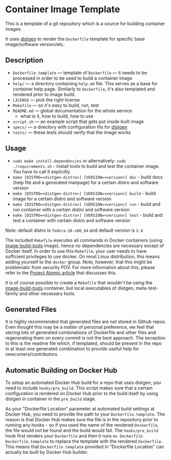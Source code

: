 # Container Image Template

This is a template of a git repository which is a source for building container images.

It uses [distgen](https://github.com/devexp-db/distgen/) to render the `Dockerfile` template for specific base image/software version/etc.

## Description

* `Dockerfile.template` — template of `Dockerfile` — it needs to be processed in order to be used to build a container image
* `help/` — a directory containing `help.md` file. This serves as a base for container help page. Similarly to `Dockerfile`, it's also templated and rendered prior to image build.
* `LICENSE` — pick the right license
* `Makefile` — so it's easy to build, run, test
* `README.md` — global documentation for the whole service
  * what is it, how to build, how to use
* `script.sh` — an example script that gets put inside built image
* `specs/` — a directory with configuration fils for [distgen](https://github.com/devexp-db/distgen/)
* `tests/` — these tests should verify that the image works

## Usage

* `sudo make install-dependencies` or alternatively: `sudo ./requirements.sh` - install tools to build and test the container image. You have to call it explicitly.
* `make [DISTRO=<distgen-distro>] [VERSION=<version>] doc` - build docs (help file and a generated manpage) for a certain distro and software version
* `make [DISTRO=<distgen-distro>] [VERSION=<version>] build` - build image for a certain distro and software version
* `make [DISTRO=<distgen-distro>] [VERSION=<version>] run` - build and run container with a certain distro and software version
* `make [DISTRO=<distgen-distro>] [VERSION=<version>] test` - build and test a container with certain distro and software version

Note: default distro is `fedora-26-x86_64` and default version is `2.4`

The included `Makefile` executes all commands in Docker containers (using [image-build-tools](https://github.com/container-images/image-build-tools/) image), hence no dependencies are necessary except of Docker itself. In order to use this `Makefile`, your user needs to have sufficient privileges to use docker. On most Linux distribution, this means adding yourself to the `docker` group. Note, however, that this might be problematic from security POV. For more information about this, please refer to the [Project Atomic article](https://www.projectatomic.io/blog/2015/08/why-we-dont-let-non-root-users-run-docker-in-centos-fedora-or-rhel/) that discusses this.

It is of course possible to create a `Makefile` that wouldn't be using the [image-build-tools](https://github.com/container-images/image-build-tools/) container, but local executables of distgen, meta-test-family and other necessary tools.

## Generated Files

It is highly recommended that generated files are not stored in Github repos. Even thought this may be a matter of personal preference, we feel that storing lots of generated combinations of Dockerfile and other files and regenerating them on every commit is not the best approach. The exception to this is the readme file which, if templated, should be present in the repo in at least one generated combination to provide useful help for newcomers/contributors.

## Automatic Building on Docker Hub

To setup an automated Docker Hub build for a repo that uses distgen, you need to include `hooks/pre_build`. This script makes sure that a certain configuration is rendered on Docker Hub prior to the build itself by using distgen in container in the `pre_build` stage.

As your "Dockerfile Location" parameter at automated build settings at Docker Hub, you need to provide the path to your `Dockerfile.template`. The reason is that Docker Hub makes sure the file is in the repository prior to running any hooks - so if you used the name of the rendered `Dockerfile`, the file would not be found and the build would fail. The `hooks/pre_build` hook first renders your `Dockerfile` and then it runs `mv Dockerfile Dockerfile.template` to replace the template with the rendered `Dockerfile`. This means that `Dockerfile.template` provided in "Dockerfile Location" can actually be built by Docker Hub builder.
